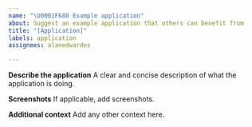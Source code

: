 ```yaml
---
name: "\U0001F680 Example application"
about: Suggest an example application that others can benefit from
title: "[Application]"
labels: application
assignees: alanedwardes

---
```


**Describe the application**
A clear and concise description of what the application is doing.

**Screenshots**
If applicable, add screenshots.

**Additional context**
Add any other context here.
